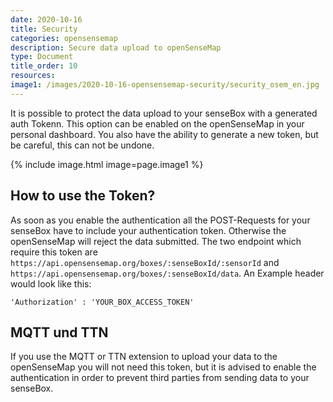 ```yaml
---
date: 2020-10-16
title: Security 
categories: opensensemap
description: Secure data upload to openSenseMap
type: Document
title_order: 10
resources:
image1: /images/2020-10-16-opensensemap-security/security_osem_en.jpg
---
```


It is possible to protect the data upload to your senseBox with a generated auth Tokenn. This option can be enabled on the openSenseMap in your personal dashboard. You also have the ability to generate a new token, but be careful, this can not be undone.

{% include image.html image=page.image1 %}

## How to use the Token?

As soon as you enable the authentication all the POST-Requests for your senseBox have to include your authentication token. Otherwise the openSenseMap will reject the data submitted. The two endpoint which require this token are `https://api.opensensemap.org/boxes/:senseBoxId/:sensorId` and `https://api.opensensemap.org/boxes/:senseBoxId/data`.
An Example header would look like this:

```
'Authorization' : 'YOUR_BOX_ACCESS_TOKEN'
```

## MQTT und TTN

If you use the MQTT or TTN extension to upload your data to the openSenseMap you will not need this token, but it is advised to enable the authentication in order to prevent third parties from sending data to your senseBox.